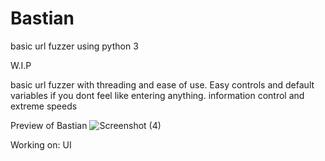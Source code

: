 # Bastian
basic url fuzzer using python 3

W.I.P

basic url fuzzer with threading and ease of use.
Easy controls and default variables if you dont feel like entering anything.
information control and extreme speeds

Preview of Bastian
![Screenshot (4)](https://user-images.githubusercontent.com/58829764/89096466-ecd99080-d3a4-11ea-8971-f1a89c9f3866.png)

Working on:
UI
